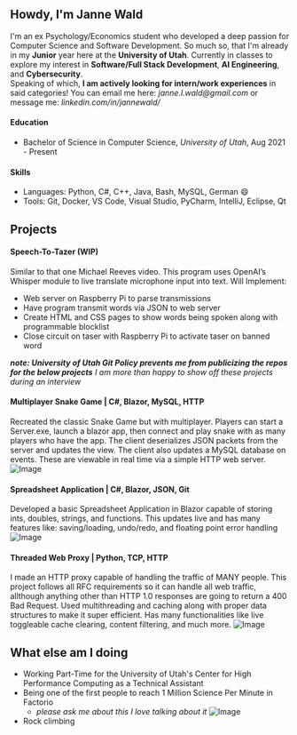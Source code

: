 ## Howdy, I'm Janne Wald
I'm an ex Psychology/Economics student who developed a deep passion for Computer Science and Software Development. So much so, that I'm already in my **Junior** year here at the **University of Utah**. Currently in classes to explore my interest in **Software/Full Stack Development**, **AI Engineering**, and **Cybersecurity**.   
Speaking of which, **I am actively looking for intern/work experiences** in said categories!
You can email me here: _janne.l.wald@gmail.com_ or message me:  _linkedin.com/in/jannewald/_
#### Education
 - Bachelor of Science in Computer Science, _University of Utah_, Aug 2021 - Present
#### Skills
 - Languages: Python, C#, C++, Java, Bash, MySQL, German :smile:
 - Tools: Git, Docker, VS Code, Visual Studio, PyCharm, IntelliJ, Eclipse, Qt
## Projects
#### Speech-To-Tazer (WIP)
Similar to that one Michael Reeves video. This program uses OpenAI’s Whisper module to live translate microphone input into text.
Will Implement:
 - Web server on Raspberry Pi to parse transmissions
 - Have program transmit words via JSON to web server
 - Create HTML and CSS pages to show words being spoken along with programmable blocklist
 - Close circuit on taser with Raspberry Pi to activate taser on banned word

_**note: University of Utah Git Policy prevents me from publicizing the repos for the below projects**_
_I am more than happy to show off these projects during an interview_

#### Multiplayer Snake Game | C#, Blazor, MySQL, HTTP
Recreated the classic Snake Game but with multiplayer. Players can start a Server.exe, launch a blazor app, then connect and play snake with as many players who have the app.
The client deserializes JSON packets from the server and updates the view. The client also updates a MySQL database on events. These are viewable in real time via a simple HTTP web server. 
![Image](https://github.com/user-attachments/assets/fcb6187f-7ba5-4cbd-9bd2-c4ac780d0cf8)

#### Spreadsheet Application | C#, Blazor, JSON, Git
Developed a basic Spreadsheet Application in Blazor capable of storing ints, doubles, strings, and functions. This updates live and has many features like: saving/loading, undo/redo, and floating point error handling
![Image](https://github.com/user-attachments/assets/30ce88a7-2c30-4cc5-8a9d-7921dabfa116)

#### Threaded Web Proxy | Python, TCP, HTTP
I made an HTTP proxy capable of handling the traffic of MANY people. This project follows all RFC requirements so it can handle all web traffic, allthough anything other than HTTP 1.0 responses are going to return a 400 Bad Request.
Used multithreading and caching along with proper data structures to make it super efficient.
Has many functionalities like live toggleable cache clearing, content filtering, and much more.
![Image](https://github.com/user-attachments/assets/e274af9b-c325-438f-9b4b-1f01f95a8a68)

## What else am I doing
 - Working Part-Time for the University of Utah's Center for High Performance Computing as a Technical Assistant
 - Being one of the first people to reach 1 Million Science Per Minute in Factorio
   - _please ask me about this I love talking about it_
![Image](https://github.com/user-attachments/assets/bec82da9-1492-4b2c-b023-4df59d3b361b)
 - Rock climbing

